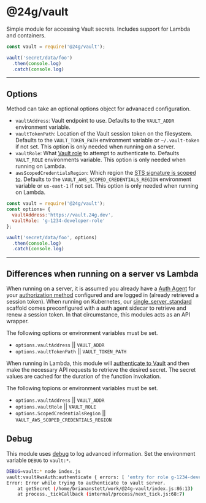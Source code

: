 # @24g/vault
Simple module for accessing Vault secrets. Includes support for Lambda and containers.

```Javascript
const vault = require('@24g/vault');

vault('secret/data/foo')
  .then(console.log)
  .catch(console.log)
```
---

## Options
Method can take an optional options object for advanaced configuration.

* `vaultAddress`: Vault endpoint to use. Defaults to the `VAULT_ADDR` environment variable.
* `vaultTokenPath`: Location of the Vault session token on the filesystem. Defaults to the `VAULT_TOKEN_PATH` environment variable or `~/.vault-token` if not set. This option is only needed when running on a server.
* `vaultRole`: What [Vault role](https://www.vaultproject.io/api/auth/aws/index.html#create-role) to attempt to authenticate to. Defaults `VAULT_ROLE` environments variable. This option is only needed when running on Lambda.
* `awsScopedCredentialsRegion`: Which region the [STS signature is scoped to](https://docs.aws.amazon.com/general/latest/gr/sigv4_changes.html). Defaults to the `VAULT_AWS_SCOPED_CREDENTIALS_REGION` environment variable or `us-east-1` if not set. This option is only needed when running on Lambda.


```Javascript
const vault = require('@24g/vault');
const options= {
  vaultAddress:'https://vault.24g.dev',
  vaultRole: 'g-1234-developer-role'
};

vault('secret/data/foo', options)
  .then(console.log)
  .catch(console.log)
```

---

## Differences when running on a server vs Lambda
When running on a server, it is assumed you already have a [Auth Agent](https://www.vaultproject.io/docs/agent/) for your [authorization method](https://www.vaultproject.io/docs/auth/index.html) configured and are logged in (already retrieved a session token). When running on Kubernetes, our [single_server_standard](https://bitbucket.org/24g/24g-architecture/src/master/Kubernetes/helm/scaffold/single_server_standard/) scaffold comes preconfigured with a auth agent sidecar to retrieve and renew a session token. In that circumstance, this modules acts as an API wrapper.

The following options or environment variables must be set.
* `options.vaultAddress` || `VAULT_ADDR`
* `options.vaultTokenPath` || `VAULT_TOKEN_PATH`

When running in Lambda, this module will [authenticate to Vault](https://www.vaultproject.io/docs/auth/aws.html) and then make the necessary API requests to retrieve the desired secret. The secret values are cached for the duration of the function invokation. 

The following topions or environment variables must be set.
* `options.vaultAddress` || `VAULT_ADDR`
* `options.vaultRole` || `VAULT_ROLE`
* `options.ScopedCredentialsRegion` || `VAULT_AWS_SCOPED_CREDENTIALS_REGION`

## Debug
This module uses [debug](https://www.npmjs.com/package/debug) to log advanced information. Set the environment variable `DEBUG` to `vault:*`.

```Bash
DEBUG=vault:* node index.js
vault:vaultAwsAuth:authenticate { errors: [ 'entry for role g-1234-developer-role not found' ] } +0ms
Error: Error while trying to authenticate to vault server.
    at getSecret (/home/briananstett/work/@24g-vault/index.js:86:13)
    at process._tickCallback (internal/process/next_tick.js:68:7)

```